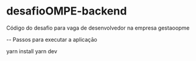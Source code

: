# desafioOMPE-backend
Código do desafio para vaga de desenvolvedor na empresa gestaoopme

-- Passos para executar a aplicaçāo

yarn install 
yarn dev